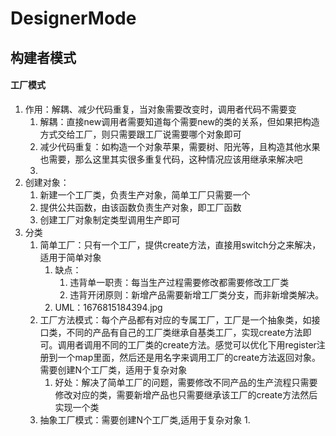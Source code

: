 # DesignerMode
## 构建者模式
#### 工厂模式
1. 作用：解耦、减少代码重复，当对象需要改变时，调用者代码不需要变
    1. 解耦：直接new调用者需要知道每个需要new的类的关系，但如果把构造方式交给工厂，则只需要跟工厂说需要哪个对象即可
    2. 减少代码重复：如构造一个对象苹果，需要树、阳光等，且构造其他水果也需要，那么这里其实很多重复代码，这种情况应该用继承来解决吧
    3. 
2. 创建对象：
    1. 新建一个工厂类，负责生产对象，简单工厂只需要一个
    2. 提供公共函数，由该函数负责生产对象，即工厂函数
    3. 创建工厂对象制定类型调用生产即可
3. 分类
    1. 简单工厂：只有一个工厂，提供create方法，直接用switch分之来解决，适用于简单对象
        1. 缺点：
            1. 违背单一职责：每当生产过程需要修改都需要修改工厂类
            2. 违背开闭原则：新增产品需要新增工厂类分支，而非新增类解决。
        2. UML：1676815184394.jpg
    2. 工厂方法模式：每个产品都有对应的专属工厂，工厂是一个抽象类，如接口类，不同的产品有自己的工厂类继承自基类工厂，实现create方法即可。调用者调用不同的工厂类的create方法。感觉可以优化下用register注册到一个map里面，然后还是用名字来调用工厂的create方法返回对象。
    需要创建N个工厂类，适用于复杂对象
        1. 好处：解决了简单工厂的问题，需要修改不同产品的生产流程只需要修改对应的类，需要新增产品也只需要继承该工厂的create方法然后实现一个类
    3. 抽象工厂模式：需要创建N个工厂类,适用于复杂对象
        1. 
